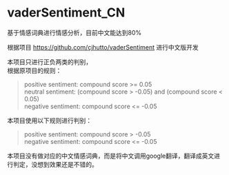 # vaderSentiment_CN
基于情感词典进行情感分析，目前中文能达到80%

根据项目 https://github.com/cjhutto/vaderSentiment 进行中文版开发

本项目只进行正负两类的判别，<br>
根据原项目的规则：<br>
>positive sentiment: compound score >= 0.05<br>
neutral sentiment: (compound score > -0.05) and (compound score < 0.05)<br>
negative sentiment: compound score <= -0.05<br>

本项目使用以下规则进行判别：<br>
>positive sentiment: compound score > -0.05<br>
negative sentiment: compound score <= -0.05<br>
  
本项目没有做对应的中文情感词典，而是将中文调用google翻译，翻译成英文进行判定，没想到效果还是不错的。
